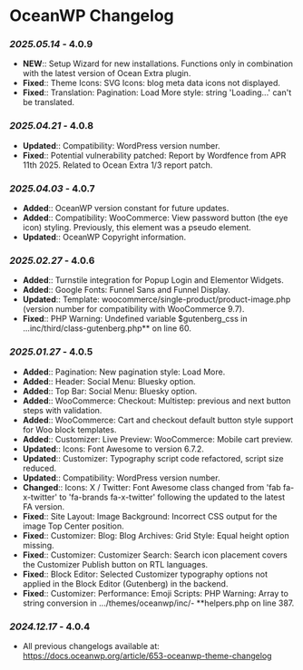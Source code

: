 # OceanWP Changelog

### _2025.05.14_ - 4.0.9
- **NEW**:: Setup Wizard for new installations. Functions only in combination with the latest version of Ocean Extra plugin.
- **Fixed**:: Theme Icons: SVG Icons: blog meta data icons not displayed.
- **Fixed**:: Translation: Pagination: Load More style: string 'Loading...' can't be translated.

### _2025.04.21_ - 4.0.8
- **Updated**:: Compatibility: WordPress version number.
- **Fixed**:: Potential vulnerability patched: Report by Wordfence from APR 11th 2025. Related to Ocean Extra 1/3 report patch.

### _2025.04.03_ - 4.0.7
- **Added**:: OceanWP version constant for future updates.
- **Added**:: Compatibility: WooCommerce: View password button (the eye icon) styling. Previously, this element was a pseudo element.
- **Updated**:: OceanWP Copyright information.

### _2025.02.27_ - 4.0.6
- **Added**:: Turnstile integration for Popup Login and Elementor Widgets.
- **Added**:: Google Fonts: Funnel Sans and Funnel Display.
- **Updated**:: Template: woocommerce/single-product/product-image.php (version number for compatibility with WooCommerce 9.7).
- **Fixed**:: PHP Warning: Undefined variable $gutenberg_css in ...inc/third/class-gutenberg.php** on line 60.

### _2025.01.27_ - 4.0.5
- **Added**:: Pagination: New pagination style: Load More.
- **Added**:: Header: Social Menu: Bluesky option.
- **Added**:: Top Bar: Social Menu: Bluesky option.
- **Added**:: WooCommerce: Checkout: Multistep: previous and next button steps with validation.
- **Added**:: WooCommerce: Cart and checkout default button style support for Woo block templates.
- **Added**:: Customizer: Live Preview: WooCommerce: Mobile cart preview.
- **Updated**:: Icons: Font Awesome to version 6.7.2.
- **Updated**:: Customizer: Typography script code refactored, script size reduced.
- **Updated**:: Compatibility: WordPress version number.
- **Changed**:: Icons: X / Twitter: Font Awesome class changed from 'fab fa-x-twitter' to 'fa-brands fa-x-twitter' following the updated to the latest FA version.
- **Fixed**:: Site Layout: Image Background: Incorrect CSS output for the image Top Center position.
- **Fixed**:: Customizer: Blog: Blog Archives: Grid Style: Equal height option missing.
- **Fixed**:: Customizer: Customizer Search: Search icon placement covers the Customizer Publish button on RTL languages.
- **Fixed**:: Block Editor: Selected Customizer typography options not applied in the Block Editor (Gutenberg) in the backend.
- **Fixed**:: Customizer: Performance: Emoji Scripts: PHP Warning: Array to string conversion in .../themes/oceanwp/inc/- **helpers.php on line 387.

### _2024.12.17_ - 4.0.4
- All previous changelogs available at: https://docs.oceanwp.org/article/653-oceanwp-theme-changelog
